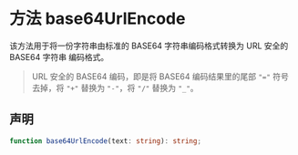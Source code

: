 # 方法 base64UrlEncode

该方法用于将一份字符串由标准的 BASE64 字符串编码格式转换为 URL 安全的 BASE64 字符串
编码格式。

> URL 安全的 BASE64 编码，即是将 BASE64 编码结果里的尾部 `"="` 符号去掉，将 `"+"`
> 替换为 `"-"`，将 `"/"` 替换为 `"_"`。

## 声明

```ts
function base64UrlEncode(text: string): string;
```
